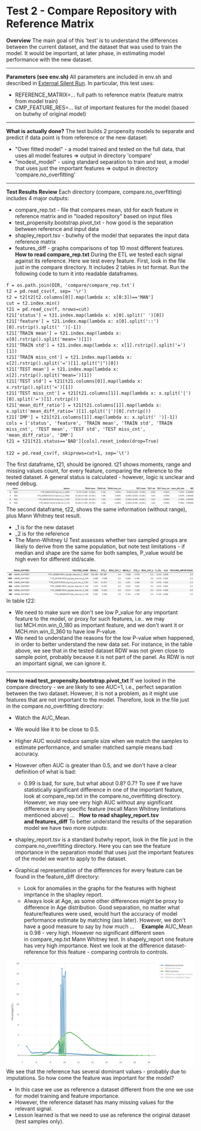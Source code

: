 # Test 2 - Compare Repository with Reference Matrix

**Overview**
The main goal of this 'test' is to understand the differences between the current dataset, and the dataset that was used to train the model. It would be important, at later phase, in estimating model performance with the new dataset.
****
**Parameters (see env.sh)**
All parameters are included in env.sh and described in [External Silent Run](/Models/Model%20Checklist/AutoTest/External%20Silent%20Run).
In particular, this test uses:

- REFERENCE_MATRIX=... full path to reference matrix (feature matrix from model train)
- CMP_FEATURE_RES=... list of important features for the model (based on butwhy of original model)
****
**What is actually done?**
The test builds 2 propensity models to separate and predict if data point is from reference or the new dataset:

- "Over fitted model" - a model trained and tested on the full data, that uses all model features => output in directory 'compare'
- "modest_model" - using standard separation to train and test, a model that uses just the important features => output in directory 'compare.no_overfitting'
****
**Test Results Review**
Each directory (compare, compare.no_overfitting) includes 4 major outputs: 

- compare_rep.txt - file that compares mean, std for each feature in reference matrix and in "loaded repository" based on input files
- test_propensity.bootstrap.pivot_txt - how good is the separation between reference and input data
- shapley_report.tsv - butwhy of the model that separates the input data reference matrix
- features_diff - graphs comparisons of top 10 most different features.
 
**How to read compare_rep.txt**
During the ETL we tested each signal against its reference. Here we test every feature.
First, look in the file just in the compare directory.
It includes 2 tables in txt format. Run the following code to turn it into readable dataframes.
```
f = os.path.join(DIR, 'compare/compare_rep.txt')
t2 = pd.read_csv(f, sep= '\r')
t2 = t2[t2[t2.columns[0]].map(lambda x: x[0:3])=='MAN']
cut = t2.index.min()
t21 = pd.read_csv(f, nrows=cut)
t21['status'] = t21.index.map(lambda x: x[0].split(' ')[0])
t21['feature'] = t21.index.map(lambda x: x[0].split('::')[0].rstrip().split(' ')[-1])
t21['TRAIN mean'] = t21.index.map(lambda x: x[0].rstrip().split('mean=')[1])
t21['TRAIN std'] = t21.index.map(lambda x: x[1].rstrip().split('=')[1])
t21['TRAIN miss_cnt'] = t21.index.map(lambda x: x[2].rstrip().split('=')[1].split("|")[0])
t21['TEST mean'] = t21.index.map(lambda x: x[2].rstrip().split('mean=')[1])
t21['TEST std'] = t21[t21.columns[0]].map(lambda x: x.rstrip().split('=')[1])
t21['TEST miss_cnt'] = t21[t21.columns[1]].map(lambda x: x.split('|')[0].split('=')[1].rstrip())
t21['mean_diff_ratio'] = t21[t21.columns[1]].map(lambda x: x.split('mean_diff_ratio=')[1].split('|')[0].rstrip())
t21['IMP'] = t21[t21.columns[1]].map(lambda x: x.split(' ')[-1])
cols = ['status', 'feature', 'TRAIN mean', 'TRAIN std', 'TRAIN miss_cnt', 'TEST mean', 'TEST std', 'TEST miss_cnt', 'mean_diff_ratio', 'IMP'] 
t21 = t21[t21.status=='BAD'][cols].reset_index(drop=True)
 
t22 = pd.read_csv(f, skiprows=cut+1, sep='\t')
```
The first dataframe, t21, should be ignored.
t21 shows moments, range and missing values count, for every feature, comparing the reference to the tested dataset. A general status is calculated - however, logic is unclear and need debug.
<img src="/attachments/13926455/13926475.png"/>
The second dataframe, t22, shows the same information (without range), plus Mann Whitney test result.

- _1 is for the new dataset
- _2 is for the reference
- The Mann-Whitney U Test assesses whether two sampled groups are likely to derive from the same population, but note test limitations - if median and shape are the same for both samples, P_value would be high even for different std/scale. 
<img src="/attachments/13926455/13926476.png"/>
In table t22:

- We need to make sure we don't see low P_value for any important feature to the model, or proxy for such features, i.e.. we may list MCH.min.win_0_180 as important feature, and we don't want it or MCH.min.win_0_360 to have low P-value.
- We need to understand the reasons for the low P-value when happened, in order to better understand the new data set. For instance, in the table above, we see that in the tested dataset RDW was not given close to sample point, probably because it is not part of the panel. As RDW is not an important signal, we can ignore it.
****
**How to read test_propensity.bootstrap.pivot_txt**
If we looked in the compare directory - we are likely to see AUC=1, i.e., perfect separation between the two dataset. However, it is not a problem, as it might use features that are not important to the model.
Therefore, look in the file just in the compare.no_overfitting directory:

- Watch the AUC_Mean. 
- We would like it to be close to 0.5.
- Higher AUC would reduce sample size when we match the samples to estimate performance, and smaller matched sample means bad accuracy.
- However often AUC is greater than 0.5, and we don't have a clear definition of what is bad:
  - 0.99 is bad, for sure, but what about 0.8? 0.7?
To see if we have statistically significant difference in one of the important feature, look at compare_rep.txt in the compare.no_overfitting directory. However, we may see very high AUC without any significant difference in any specific feature (recall Mann Whitney limitations mentioned above) ...
 
**How to read shapley_report.tsv and features_diff**
To better understand the results of the separation model we have two more outputs:

- shapley_report.tsv is a standard butwhy report, look in the file just in the compare.no_overfitting directory. Here you can see the feature importance in the separation model that uses just the important features of the model we want to apply to the dataset. 
- Graphical representation of the differences for every feature can be found in the feature_diff directory:
  - Look for anomalies in the graphs for the features with highest imprtance in the shapley report.
  - Always look at Age, as some other differences might be proxy to difference in Age distribution.
Good separation, no matter what feature/features were used, would hurt the accuracy of model performance estimate by matching (ass later). However, we don't have a good measure to say by how much ...  
 
**Example**
AUC_Mean is 0.98 - very high. However no significant different seen in compare_rep.txt Mann Whitney test. In shapely_report one feature has very high importance. Next we look at the difference dataset-reference for this feature - comparing controls to controls.
<img src="/attachments/13926455/13926485.png"/>
We see that the reference has several dominant values - probably due to imputations.
So how come the feature was important for the model?

- In this case we use as reference a dataset different from the one we use for model training and feature importance. 
- However, the reference dataset has many missing values for the relevant signal.
- Lesson learned is that we need to use as reference the original dataset (test samples only).
 
 
